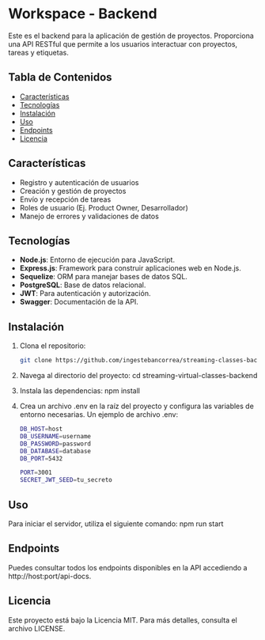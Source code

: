 # Workspace - Backend

Este es el backend para la aplicación de gestión de proyectos. Proporciona una API RESTful que permite a los usuarios interactuar con proyectos, tareas y etiquetas.

## Tabla de Contenidos

- [Características](#características)
- [Tecnologías](#tecnologías)
- [Instalación](#instalación)
- [Uso](#uso)
- [Endpoints](#endpoints)
- [Licencia](#licencia)

## Características

- Registro y autenticación de usuarios
- Creación y gestión de proyectos
- Envío y recepción de tareas
- Roles de usuario (Ej. Product Owner, Desarrollador)
- Manejo de errores y validaciones de datos

## Tecnologías

- **Node.js**: Entorno de ejecución para JavaScript.
- **Express.js**: Framework para construir aplicaciones web en Node.js.
- **Sequelize**: ORM para manejar bases de datos SQL.
- **PostgreSQL**: Base de datos relacional.
- **JWT**: Para autenticación y autorización.
- **Swagger**: Documentación de la API.

## Instalación

1. Clona el repositorio:
   ```bash
   git clone https://github.com/ingestebancorrea/streaming-classes-back.git

2. Navega al directorio del proyecto:
cd streaming-virtual-classes-backend

3. Instala las dependencias:
npm install

4. Crea un archivo .env en la raíz del proyecto y configura las variables de entorno necesarias. Un ejemplo de archivo .env:
    ```bash
    DB_HOST=host
    DB_USERNAME=username
    DB_PASSWORD=password
    DB_DATABASE=database
    DB_PORT=5432

    PORT=3001
    SECRET_JWT_SEED=tu_secreto

## Uso
Para iniciar el servidor, utiliza el siguiente comando:
    npm run start

## Endpoints
Puedes consultar todos los endpoints disponibles en la API accediendo a http://host:port/api-docs.

## Licencia
Este proyecto está bajo la Licencia MIT. Para más detalles, consulta el archivo LICENSE.